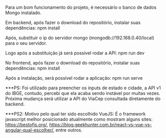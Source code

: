 Para um bom funcionamento do projeto, é necessário o banco de dados Mongo instalado.

Em backend, após fazer o download do repositório, instalar suas dependências:
npm install

Após, substituir o ip do servidor mongo (mongodb://192.168.0.40/local) para o seu servidor.

Logo após a substituição já será possível rodar a API:
npm run dev




No frontend, após fazer o download do repositório, instalar suas dependências:
npm install

Após a instalação, será possível rodar a aplicação:
npm run serve



***PS: Foi utilizado para preencher os inputs de estado e cidade, a API v1 do IBGE, contudo,
percebi que ela acaba sendo instável por muitas vezes. Próxima mudança será utilizar a API do
ViaCep consultada diretamente do backend.

***PS2: Motivo pelo qual ter sido escolhido VueJS: É o framework javascript melhor posicionado atualmente
como mostram alguns sites: https://bestofjs.org/, https://blog.geekhunter.com.br/react-vs-vue-vs-angular-qual-escolher/, 
entre outros.